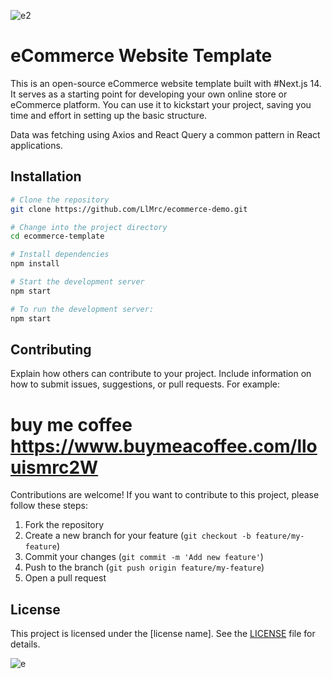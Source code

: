 

![e2](https://github.com/LlMrc/ecommerce-demo/assets/90993312/ecc7fa99-2f34-454a-a24f-d133c6ddc6de)

# eCommerce Website Template

This is an open-source eCommerce website template built with #Next.js 14. It serves as a starting point for developing your own online store or eCommerce platform. You can use it to kickstart your project, saving you time and effort in setting up the basic structure.

 Data was fetching using Axios and React Query a common pattern in React applications. 

## Installation


```bash
# Clone the repository
git clone https://github.com/LlMrc/ecommerce-demo.git

# Change into the project directory
cd ecommerce-template

# Install dependencies
npm install

# Start the development server
npm start
```


```bash
# To run the development server:
npm start
```

## Contributing

Explain how others can contribute to your project. Include information on how to submit issues, suggestions, or pull requests. For example:
# buy me coffee https://www.buymeacoffee.com/llouismrc2W
Contributions are welcome! If you want to contribute to this project, please follow these steps:

1. Fork the repository
2. Create a new branch for your feature (`git checkout -b feature/my-feature`)
3. Commit your changes (`git commit -m 'Add new feature'`)
4. Push to the branch (`git push origin feature/my-feature`)
5. Open a pull request

## License

This project is licensed under the [license name]. See the [LICENSE](LICENSE) file for details.

![e](https://github.com/LlMrc/ecommerce-demo/assets/90993312/e2806943-ea01-4c55-9a47-d40189c3060e)
